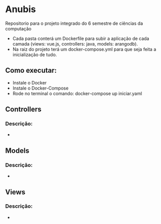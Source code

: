# Anubis
Repositorio para o projeto integrado do 6 semestre de ciências da computação

- Cada pasta conterá um Dockerfile para subir a aplicação de cada camada (views: vue.js, controllers: java, models: arangodb).
- Na raiz do projeto terá um docker-compose.yml para que seja feita a inicialização de tudo.
## Como executar:
- Instale o Docker
- Instale o Docker-Compose
- Rode no terminal o comando: docker-compose up iniciar.yaml
## Controllers
### Descrição:
- 
## Models
### Descrição:
- 
## Views
### Descrição:
-
